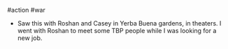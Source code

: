 #action #war 
- Saw this with Roshan and Casey in Yerba Buena gardens, in theaters. I went with Roshan to meet some TBP people while I was looking for a new job. 

